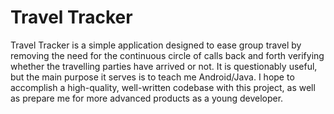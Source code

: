 Travel Tracker
=============

Travel Tracker is a simple application designed to ease group travel by removing the need for the continuous circle of calls back and forth verifying
whether the travelling parties have arrived or not. It is questionably useful, but the main purpose it serves is to teach me
Android/Java. I hope to accomplish a high-quality, well-written codebase with this project, as well as prepare me for more advanced products as a young developer.
